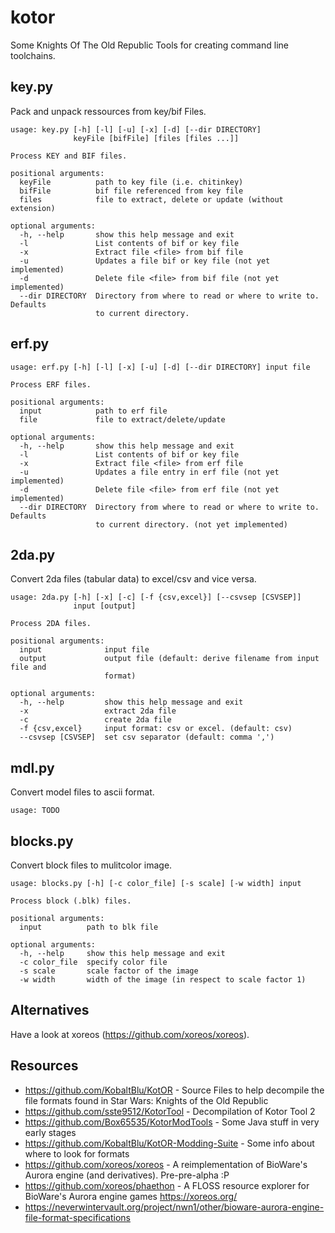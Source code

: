 # kotor
Some Knights Of The Old Republic Tools for creating command line toolchains.

## key.py

Pack and unpack ressources from key/bif Files. 

```
usage: key.py [-h] [-l] [-u] [-x] [-d] [--dir DIRECTORY]
              keyFile [bifFile] [files [files ...]]

Process KEY and BIF files.

positional arguments:
  keyFile          path to key file (i.e. chitinkey)
  bifFile          bif file referenced from key file
  files            file to extract, delete or update (without extension)

optional arguments:
  -h, --help       show this help message and exit
  -l               List contents of bif or key file
  -x               Extract file <file> from bif file
  -u               Updates a file bif or key file (not yet implemented)
  -d               Delete file <file> from bif file (not yet implemented)
  --dir DIRECTORY  Directory from where to read or where to write to. Defaults
                   to current directory.
```

## erf.py

```
usage: erf.py [-h] [-l] [-x] [-u] [-d] [--dir DIRECTORY] input file

Process ERF files.

positional arguments:
  input            path to erf file
  file             file to extract/delete/update

optional arguments:
  -h, --help       show this help message and exit
  -l               List contents of bif or key file
  -x               Extract file <file> from erf file
  -u               Updates a file entry in erf file (not yet implemented)
  -d               Delete file <file> from erf file (not yet implemented)
  --dir DIRECTORY  Directory from where to read or where to write to. Defaults
                   to current directory. (not yet implemented)
```


## 2da.py

Convert 2da files (tabular data) to excel/csv and vice versa.

```
usage: 2da.py [-h] [-x] [-c] [-f {csv,excel}] [--csvsep [CSVSEP]]
              input [output]

Process 2DA files.

positional arguments:
  input              input file
  output             output file (default: derive filename from input file and
                     format)

optional arguments:
  -h, --help         show this help message and exit
  -x                 extract 2da file
  -c                 create 2da file
  -f {csv,excel}     input format: csv or excel. (default: csv)
  --csvsep [CSVSEP]  set csv separator (default: comma ',')
```

## mdl.py

Convert model files to ascii format.
```
usage: TODO
```

## blocks.py

Convert block files to mulitcolor image.

```
usage: blocks.py [-h] [-c color_file] [-s scale] [-w width] input

Process block (.blk) files.

positional arguments:
  input          path to blk file

optional arguments:
  -h, --help     show this help message and exit
  -c color_file  specify color file
  -s scale       scale factor of the image
  -w width       width of the image (in respect to scale factor 1)
```



## Alternatives

Have a look at xoreos (https://github.com/xoreos/xoreos).


## Resources

* https://github.com/KobaltBlu/KotOR - Source Files to help decompile the file formats found in Star Wars: Knights of the Old Republic
* https://github.com/sste9512/KotorTool - Decompilation of Kotor Tool 2
* https://github.com/Box65535/KotorModTools - Some Java stuff in very early stages
* https://github.com/KobaltBlu/KotOR-Modding-Suite - Some info about where to look for formats
* https://github.com/xoreos/xoreos - A reimplementation of BioWare's Aurora engine (and derivatives). Pre-pre-alpha :P
* https://github.com/xoreos/phaethon - A FLOSS resource explorer for BioWare's Aurora engine games https://xoreos.org/
* https://neverwintervault.org/project/nwn1/other/bioware-aurora-engine-file-format-specifications



